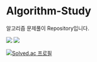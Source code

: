 # Algorithm-Study
알고리즘 문제풀이 Repository입니다.


<img src="https://img.shields.io/badge/Python-3776AB?style=flat&logo=Python&logoColor=white"/>  <img src="https://img.shields.io/badge/Java-3776AB?style=flat&logo=Java&logoColor=white"/>

[![Solved.ac
프로필](http://mazassumnida.wtf/api/v2/generate_badge?boj=rlaqjawnd625)](https://solved.ac/rlaqjawnd625)
